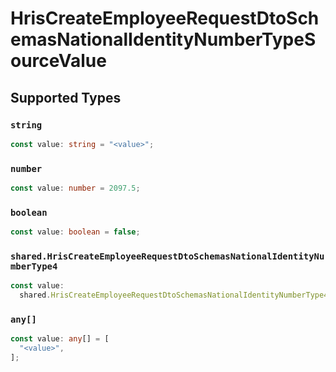 # HrisCreateEmployeeRequestDtoSchemasNationalIdentityNumberTypeSourceValue


## Supported Types

### `string`

```typescript
const value: string = "<value>";
```

### `number`

```typescript
const value: number = 2097.5;
```

### `boolean`

```typescript
const value: boolean = false;
```

### `shared.HrisCreateEmployeeRequestDtoSchemasNationalIdentityNumberType4`

```typescript
const value:
  shared.HrisCreateEmployeeRequestDtoSchemasNationalIdentityNumberType4 = {};
```

### `any[]`

```typescript
const value: any[] = [
  "<value>",
];
```

